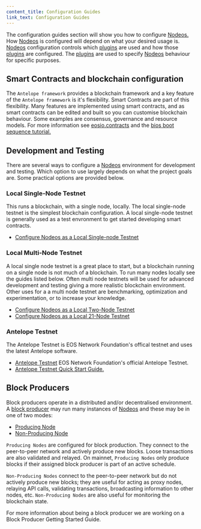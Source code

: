 ```yaml
---
content_title: Configuration Guides
link_text: Configuration Guides
---
```


The configuration guides section will show you how to configure [Nodeos.](../../glossary/index#nodeos) How [Nodeos](../../glossary/index#nodeos) is configured will depend on what your desired usage is. [Nodeos](../../glossary/index#nodeos) configuration controls which [plugins](../../glossary/index#plugin) are used and how those [plugins](../../glossary/index#plugin) are configured. The [plugins](../../glossary/index#plugin) are used to specify [Nodeos](../../glossary/index#nodeos) behaviour for specific purposes. 

## Smart Contracts and blockchain configuration
The `Antelope framework` provides a blockchain framework and a key feature of the `Antelope framework` is it's flexibility. Smart Contracts are part of this flexibility. Many features are implemented using smart contracts, and as smart contracts can be edited and built so you can customise blockchain behaviour. Some examples are consensus, governance and resource models. For more information see [eosio.contracts](https://developers.eos.io/manuals/eosio.contracts/latest/index) and the [bios boot sequence tutorial.](../../80_tutorials/10_bios-boot-sequence.md)    

## Development and Testing
There are several ways to configure a [Nodeos](../../glossary/index#nodeos) environment for development and testing. Which option to use largely depends on what the project goals are. Some practical options are provided below.

### Local Single-Node Testnet
This runs a blockchain, with a single node, locally. The local single-node testnet is the simplest blockchain configuration. A local single-node testnet is generally used as a test envronment to get started developing smart contracts.    

* [Configure Nodeos as a Local Single-node Testnet](https://developers.eos.io/manuals/eos/v2.2/nodeos/usage/development-environment/local-single-node-testnet) 

### Local Multi-Node Testnet
A local single node testnet is a great place to start, but a blockchain running on a single node is not much of a blockchain. To run many nodes locally see the guides listed below. Often multi node testnets will be used for advanced development and testing giving a more realistic blockchain environment. Other uses for a a multi node testnet are benchmarking, optimization and experimentation, or to increase your knowledge. 

* [Configure Nodeos as a Local Two-Node Testnet](https://developers.eos.io/manuals/eos/v2.2/nodeos/usage/development-environment/local-multi-node-testnet)
* [Configure Nodeos as a Local 21-Node Testnet](https://github.com/EOSIO/eos/blob/master/tutorials/bios-boot-tutorial/README.md)

### Antelope Testnet
The Antelope Testnet is EOS Network Foundation's offical testnet and uses the latest Antelope software. 

* [Antelope Testnet](https://testnet.eos.io/) EOS Network Foundation's official Antelope Testnet.
* [Antelope Testnet Quick Start Guide.](https://developers.eos.io/welcome/v2.2/quick-start-guides/testnet-quick-start-guide/index) 

## Block Producers
Block producers operate in a distributed and/or decentralised environment. A [block producer](../../glossary/index#block-producer) may run many instances of [Nodeos](../../glossary/index#nodeos) and these may be in one of two modes:

 * [Producing Node](https://developers.eos.io/manuals/eos/v2.2/nodeos/usage/node-setups/producing-node)
 * [Non-Producing Node](https://developers.eos.io/manuals/eos/v2.2/nodeos/usage/node-setups/non-producing-node)

`Producing Nodes` are configured for block production. They connect to the peer-to-peer network and actively produce new blocks. Loose transactions are also validated and relayed. On mainnet, `Producing Nodes` only produce blocks if their assigned block producer is part of an active schedule.

`Non-Producing Nodes` connect to the peer-to-peer network but do not actively produce new blocks; they are useful for acting as proxy nodes, relaying API calls, validating transactions, broadcasting information to other nodes, etc. `Non-Producing Nodes` are also useful for monitoring the blockchain state.

For more information about being a block producer we are working on a Block Producer Getting Started Guide.
